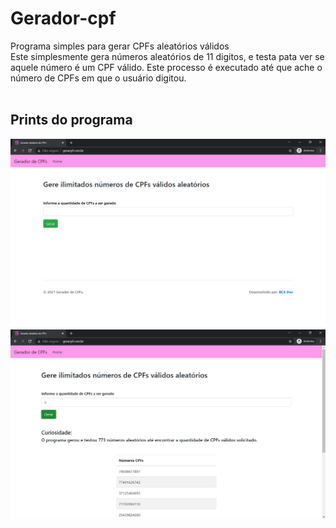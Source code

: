 # Gerador-cpf
 Programa simples para gerar CPFs aleatórios válidos
 <br>
 Este simplesmente gera números aleatórios de 11 digitos, e testa pata ver se aquele número é um CPF válido.
 Este processo é executado até que ache o número de CPFs em que o usuário digitou.
 <br><br>
 <h2>Prints do programa</h2>
 <img src="images/img1.jpg" width="600" heigth="600">
 <img src="images/img2.jpg" width="600" heigth="600">

